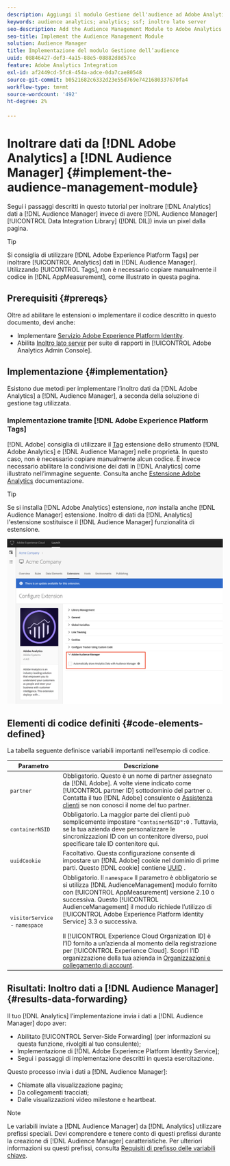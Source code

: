 ```yaml
---
description: Aggiungi il modulo Gestione dell'audience ad Adobe Analytics AppMeasurement per inoltrare i dati di Analytics ad Audience Manager invece di far inviare un pixel dalla pagina dal codice di Data Integration Library dell'Audience Manager (DIL).
keywords: audience analytics; analytics; ssf; inoltro lato server
seo-description: Add the Audience Management Module to Adobe Analytics AppMeasurement to forward Analytics data to Audience Manager instead of having the Audience Manager Data Integration Library (DIL) code send a pixel from the page.
seo-title: Implement the Audience Management Module
solution: Audience Manager
title: Implementazione del modulo Gestione dell’audience
uuid: 08846427-def3-4a15-88e5-08882d8d57ce
feature: Adobe Analytics Integration
exl-id: af2449cd-5fc8-454a-adce-0da7cae80548
source-git-commit: b0521682c6332d23e55d769e7421680337670fa4
workflow-type: tm+mt
source-wordcount: '492'
ht-degree: 2%

---
```


# Inoltrare dati da [!DNL Adobe Analytics] a [!DNL Audience Manager] {#implement-the-audience-management-module}

Segui i passaggi descritti in questo tutorial per inoltrare [!DNL Analytics] dati a [!DNL Audience Manager] invece di avere [!DNL Audience Manager] [!UICONTROL Data Integration Library] ([!DNL DIL]) invia un pixel dalla pagina.

>[!TIP]
>
>Si consiglia di utilizzare [!DNL Adobe Experience Platform Tags] per inoltrare [!UICONTROL Analytics] dati in [!DNL Audience Manager]. Utilizzando [!UICONTROL Tags], non è necessario copiare manualmente il codice in [!DNL AppMeasurement], come illustrato in questa pagina.

## Prerequisiti {#prereqs}

Oltre ad abilitare le estensioni o implementare il codice descritto in questo documento, devi anche:

* Implementare [Servizio Adobe Experience Platform Identity](https://experienceleague.adobe.com/docs/id-service/using/home.html).
* Abilita [Inoltro lato server](https://experienceleague.adobe.com/docs/analytics/admin/admin-tools/server-side-forwarding/ssf.html) per suite di rapporti in [!UICONTROL Adobe Analytics Admin Console].

## Implementazione {#implementation}

Esistono due metodi per implementare l’inoltro dati da [!DNL Adobe Analytics] a [!DNL Audience Manager], a seconda della soluzione di gestione tag utilizzata.

### Implementazione tramite [!DNL Adobe Experience Platform Tags]

[!DNL Adobe] consiglia di utilizzare il [Tag](https://experienceleague.adobe.com/docs/experience-platform/tags/home.html?lang=en) estensione dello strumento [!DNL Adobe Analytics] e [!DNL Audience Manager] nelle proprietà. In questo caso, non è necessario copiare manualmente alcun codice. È invece necessario abilitare la condivisione dei dati in [!DNL Analytics] come illustrato nell’immagine seguente. Consulta anche [Estensione Adobe Analytics](https://experienceleague.adobe.com/docs/experience-platform/tags/extensions/adobe/analytics/overview.html#adobe-audience-manager) documentazione.

>[!TIP]
>
>Se si installa [!DNL Adobe Analytics] estensione, *non* installa anche [!DNL Audience Manager] estensione. Inoltro di dati da [!DNL Analytics] l&#39;estensione sostituisce il [!DNL Audience Manager] funzionalità di estensione.

![Come abilitare la condivisione di dati dall’estensione Adobe Analytics all’Audience Manager](/help/using/integration/assets/analytics-to-aam.png)

## Elementi di codice definiti {#code-elements-defined}

La tabella seguente definisce variabili importanti nell’esempio di codice.

| Parametro | Descrizione |
|--- |--- |
| `partner` | Obbligatorio. Questo è un nome di partner assegnato da [!DNL Adobe]. A volte viene indicato come [!UICONTROL partner ID] sottodominio del partner o.  Contatta il tuo [!DNL Adobe] consulente o [Assistenza clienti](https://helpx.adobe.com/it/marketing-cloud/contact-support.html) se non conosci il nome del tuo partner. |
| `containerNSID` | Obbligatorio. La maggior parte dei clienti può semplicemente impostare  `"containerNSID":0` . Tuttavia, se la tua azienda deve personalizzare le sincronizzazioni ID con un contenitore diverso, puoi specificare tale ID contenitore qui. |
| `uuidCookie` | Facoltativo. Questa configurazione consente di impostare un [!DNL Adobe] cookie nel dominio di prime parti. Questo [!DNL cookie] contiene [UUID](../../reference/ids-in-aam.md) . |
| `visitorService` - `namespace` | Obbligatorio. Il `namespace` Il parametro è obbligatorio se si utilizza [!DNL AudienceManagement] modulo fornito con [!UICONTROL AppMeasurement] versione 2.10 o successiva. Questo [!UICONTROL AudienceManagement] il modulo richiede l’utilizzo di [!UICONTROL Adobe Experience Platform Identity Service] 3.3 o successiva. <br><br>Il [!UICONTROL Experience Cloud Organization ID] è l’ID fornito a un’azienda al momento della registrazione per [!UICONTROL Experience Cloud]. Scopri l’ID organizzazione della tua azienda in [Organizzazioni e collegamento di account](https://experienceleague.adobe.com/docs/core-services/interface/manage-users-and-products/organizations.html). |

## Risultati: Inoltro dati a [!DNL Audience Manager] {#results-data-forwarding}

Il tuo [!DNL Analytics] l’implementazione invia i dati a [!DNL Audience Manager] dopo aver:

* Abilitato [!UICONTROL Server-Side Forwarding] (per informazioni su questa funzione, rivolgiti al tuo consulente);
* Implementazione di [!DNL Adobe Experience Platform Identity Service];
* Segui i passaggi di implementazione descritti in questa esercitazione.

Questo processo invia i dati a [!DNL Audience Manager]:

* Chiamate alla visualizzazione pagina;
* Da collegamenti tracciati;
* Dalle visualizzazioni video milestone e heartbeat.

>[!NOTE]
>
>Le variabili inviate a [!DNL Audience Manager] da [!DNL Analytics] utilizzare prefissi speciali. Devi comprendere e tenere conto di questi prefissi durante la creazione di [!DNL Audience Manager] caratteristiche. Per ulteriori informazioni su questi prefissi, consulta [Requisiti di prefisso delle variabili chiave](../../features/traits/trait-variable-prefixes.md).
